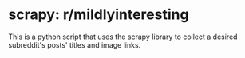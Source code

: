 # scrapy: r/mildlyinteresting

This is a python script that uses the scrapy library to collect a desired subreddit's posts' titles
and image links.
